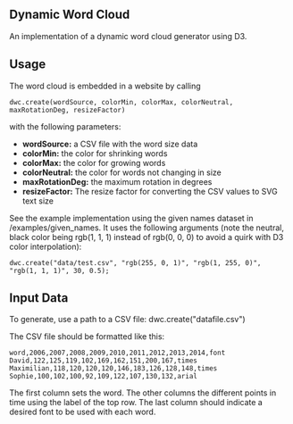 ## Dynamic Word Cloud

An implementation of a dynamic word cloud generator using D3.

## Usage

The word cloud is embedded in a website by calling 

```
dwc.create(wordSource, colorMin, colorMax, colorNeutral, maxRotationDeg, resizeFactor)
```

with the following parameters:

- **wordSource:** a CSV file with the word size data
- **colorMin:** the color for shrinking words
- **colorMax:** the color for growing words
- **colorNeutral:** the color for words not changing in size
- **maxRotationDeg:** the maximum rotation in degrees
- **resizeFactor:** The resize factor for converting the CSV values to SVG text size


See the example implementation using the given names dataset in /examples/given_names. It uses the following arguments (note the neutral, black color being rgb(1, 1, 1) instead of rgb(0, 0, 0) to avoid a quirk with D3 color interpolation):

```
dwc.create("data/test.csv", "rgb(255, 0, 1)", "rgb(1, 255, 0)", "rgb(1, 1, 1)", 30, 0.5);
```

## Input Data

To generate, use a path to a CSV file: dwc.create("datafile.csv")

The CSV file should be formatted like this:

```
word,2006,2007,2008,2009,2010,2011,2012,2013,2014,font  
David,122,125,119,102,169,162,151,200,167,times  
Maximilian,118,120,120,120,146,183,126,128,148,times  
Sophie,100,102,100,92,109,122,107,130,132,arial  
```

The first column sets the word. The other columns the different points in time using the label of the top row. The last column should indicate a desired font to be used with each word.